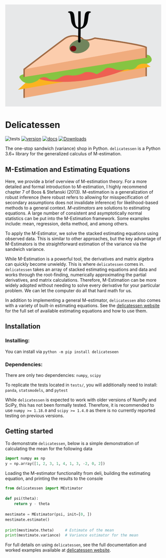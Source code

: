 ![delicatessen](docs/images/delicatessen_header.png)

# Delicatessen

![tests](https://github.com/pzivich/Delicatessen/actions/workflows/python-package.yml/badge.svg)
[![version](https://badge.fury.io/py/delicatessen.svg)](https://badge.fury.io/py/delicatessen)
[![docs](https://readthedocs.org/projects/deli/badge/?version=latest)](https://deli.readthedocs.io/en/latest/?badge=latest)
[![Downloads](https://pepy.tech/badge/delicatessen/month)](https://pepy.tech/project/delicatessen)

The one-stop sandwich (variance) shop in Python. `delicatessen` is a Python 3.6+ library for the generalized calculus 
of M-estimation. 

## M-Estimation and Estimating Equations

Here, we provide a brief overview of M-estimation theory. For a more detailed and formal introduction to M-estimation,
I highly recommend chapter 7 of Boos & Stefanski (2013). M-estimation is a generalization of robust inference (here
robust refers to allowing for misspecification of secondary assumptions does not invalidate inference) for
likelihood-based methods to a general context. *M-estimators* are solutions to estimating equations. A large number of 
consistent and asymptotically normal statistics can be put into the M-Estimation framework. Some examples include: 
mean, regression, delta method, and among others.

To apply the M-Estimator, we solve the stacked estimating equations using observed data. This is similar to other 
approaches, but the key advantage of M-Estimators is the straightforward estimation of the variance via the sandwich 
variance.

While M-Estimation is a powerful tool, the derivatives and matrix algebra can quickly become unwieldy. This is where 
`delicatessen` comes in. `delicatessen` takes an array of stacked estimating equations and data and works through the 
root-finding, numerically approximating the partial derivatives, and matrix calculations. Therefore, M-Estimation can 
be more widely adopted without needing to solve every derivative for your particular problem. We can let the computer 
do all that hard math for us.

In addition to implementing a general M-estimator, `delicatessen` also comes with a variety of built-in estimating 
equations. See the [delicatessen website](https://deli.readthedocs.io/en/latest/) for the full set of available
estimating equations and how to use them.

## Installation

### Installing:

You can install via `python -m pip install delicateseen`

### Dependencies:

There are only two dependencies: `numpy`, `scipy`

To replicate the tests located in `tests/`, you will additionally need to install: `panda`, `statsmodels`, and `pytest`

While `delicatessen` is expected to work with older versions of NumPy and SciPy, this has not been formally tested.
Therefore, it is recommended to use `numpy >= 1.18.0` and `scipy >= 1.4.0` as there is no currently reported testing 
on previous versions.

## Getting started

To demonstrate `delicatessen`, below is a simple demonstration of calculating the mean for the following data

```python
import numpy as np
y = np.array([1, 2, 3, 1, 4, 1, 3, -2, 0, 2])
```

Loading the M-estimator functionality from deli, building the estimating equation, and printing the results to the
console

```python
from delicatessen import MEstimator

def psi(theta):
    return y - theta

mestimate = MEstimator(psi, init=[0, ])
mestimate.estimate()

print(mestimate.theta)     # Estimate of the mean
print(mestimate.variance)  # Variance estimator for the mean
```

For full details on using `delicatessen`, see the full documentation and worked examples available 
at [delicatessen website](https://deli.readthedocs.io/en/latest/).
